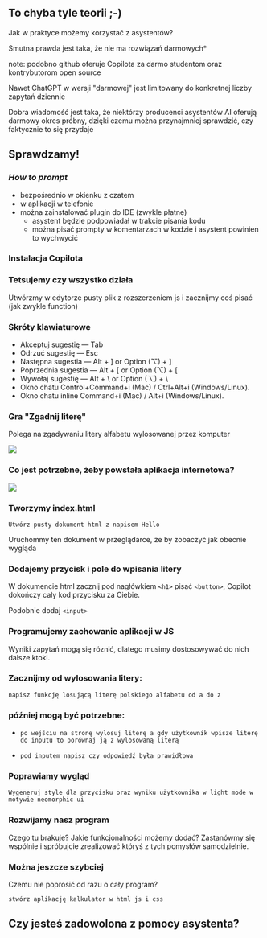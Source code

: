 <!-- .slide: data-background-image="img/brain-explodes.gif" -->
## To chyba tyle teorii ;-)
<!-- .element: class="title-on-dark-bg" -->


Jak w praktyce możemy korzystać z asystentów?


Smutna prawda jest taka, że nie ma rozwiązań darmowych*

note: podobno github oferuje Copilota za darmo studentom oraz kontrybutorom open source


Nawet ChatGPT w wersji "darmowej" jest limitowany do konkretnej liczby zapytań dziennie


Dobra wiadomość jest taka, że niektórzy producenci asystentów AI oferują darmowy okres próbny, dzięki czemu można przynajmniej sprawdzić, czy faktycznie to się przydaje


## Sprawdzamy!


### _How to prompt_

- bezpośrednio w okienku z czatem<!-- .element: class="fragment fade-in" -->
- w aplikacji w telefonie<!-- .element: class="fragment fade-in" -->
- można zainstalować plugin do IDE (zwykle płatne)<!-- .element: class="fragment fade-in" -->
  - asystent będzie podpowiadał w trakcie pisania kodu<!-- .element: class="fragment fade-in" -->
  - można pisać prompty w komentarzach w kodzie i asystent powinien to wychwycić <!-- .element: class="fragment fade-in" -->


### Instalacja Copilota


### Tetsujemy czy wszystko działa
Utwórzmy w edytorze pusty plik z rozszerzeniem js i zacznijmy coś pisać (jak zwykle function)


### Skróty klawiaturowe

* Akceptuj sugestię — Tab
* Odrzuć sugestię — Esc
* Następna sugestia — Alt + ] or Option (⌥) + ]
* Poprzednia sugestia — Alt + [ or Option (⌥) + [
* Wywołaj sugestię — Alt + \ or Option (⌥) + \
* Okno chatu Control+Command+i (Mac) / Ctrl+Alt+i (Windows/Linux).
* Okno chatu inline Command+i (Mac) / Alt+i (Windows/Linux).


### Gra "Zgadnij literę"
Polega na zgadywaniu litery alfabetu wylosowanej przez komputer

![](img/gra.png)<!-- .element: style="width: 40%" -->


### Co jest potrzebne, żeby powstała aplikacja internetowa?

![](img/document.png)<!-- .element: style="width: 30%" -->


### Tworzymy index.html

`Utwórz pusty dokument html z napisem Hello`

Uruchommy ten dokument w przeglądarce, że by zobaczyć jak obecnie wygląda



### Dodajemy przycisk i pole do wpisania litery
W dokumencie html zacznij pod nagłówkiem `<h1>` pisać `<button>`, 
Copilot dokończy cały kod przycisku za Ciebie.

Podobnie dodaj `<input>`


### Programujemy zachowanie aplikacji w JS
Wyniki zapytań mogą się róznić, dlatego musimy dostosowywać do nich dalsze ktoki. 


### Zacznijmy od wylosowania litery:

`napisz funkcję losującą literę polskiego alfabetu od a do z`


### później mogą być potrzebne: 
* `po wejściu na stronę wylosuj literę a gdy użytkownik wpisze literę do inputu to porównaj ją z wylosowaną literą`

* `pod inputem napisz czy odpowiedź była prawidłowa`


### Poprawiamy wygląd

`Wygeneruj style dla przycisku oraz wyniku użytkownika w light mode w motywie neomorphic ui`


### Rozwijamy nasz program

Czego tu brakuje? Jakie funkcjonalności możemy dodać? Zastanówmy się wspólnie i spróbujcie zrealizować któryś z tych pomysłów samodzielnie.


### Można jeszcze szybciej

Czemu nie poprosić od razu o cały program?

`stwórz aplikację kalkulator w html js i css`


## Czy jesteś zadowolona z pomocy asystenta?
